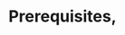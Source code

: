 ---
layout: default
title: Prerequisites,
parent: Make a beehive
has_children: true
nav_order: 2
---